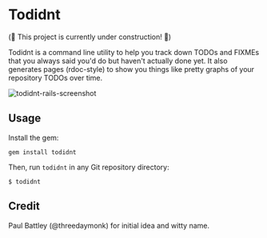 Todidnt
====

(:construction: This project is currently under construction! :construction:)

Todidnt is a command line utility to help you track down TODOs and FIXMEs that 
you always said you'd do but haven't actually done yet. It also generates pages
(rdoc-style) to show you things like pretty graphs of your repository TODOs over
time.

![todidnt-rails-screenshot](https://cloud.githubusercontent.com/assets/286015/3520069/33fe0e7e-0727-11e4-9a88-6b70dbff236c.png)


Usage
----

Install the gem:

    gem install todidnt

Then, run `todidnt` in any Git repository directory:

    $ todidnt

Credit
----

Paul Battley (@threedaymonk) for initial idea and witty name.
